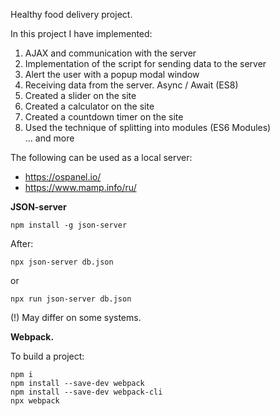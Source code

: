 Healthy food delivery project.  

In this project I have implemented:
1) AJAX and communication with the server
2) Implementation of the script for sending data to the server
3) Alert the user with a popup modal window
4) Receiving data from the server. Async / Await (ES8)
5) Created a slider on the site
6) Created a calculator on the site
7) Created a countdown timer on the site
8) Used the technique of splitting into modules (ES6 Modules)  
... and more

The following can be used as a local server:
- https://ospanel.io/
- https://www.mamp.info/ru/

**JSON-server**  

```
npm install -g json-server
```
After:
```
npx json-server db.json
```
or
```
npx run json-server db.json
```
(!) May differ on some systems.

**Webpack.**  

To build a project:
```
npm i
npm install --save-dev webpack
npm install --save-dev webpack-cli
npx webpack
```